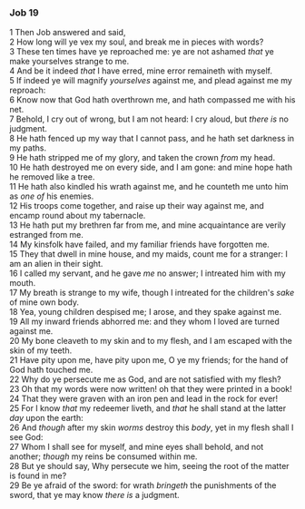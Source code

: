 ### Job 19

1 Then Job answered and said,  
2 How long will ye vex my soul, and break me in pieces with words?  
3 These ten times have ye reproached me: ye are not ashamed *that* ye make yourselves strange to me.  
4 And be it indeed *that* I have erred, mine error remaineth with myself.  
5 If indeed ye will magnify *yourselves* against me, and plead against me my reproach:  
6 Know now that God hath overthrown me, and hath compassed me with his net.  
7 Behold, I cry out of wrong, but I am not heard: I cry aloud, but *there is* no judgment.  
8 He hath fenced up my way that I cannot pass, and he hath set darkness in my paths.  
9 He hath stripped me of my glory, and taken the crown *from* my head.  
10 He hath destroyed me on every side, and I am gone: and mine hope hath he removed like a tree.  
11 He hath also kindled his wrath against me, and he counteth me unto him as *one of* his enemies.  
12 His troops come together, and raise up their way against me, and encamp round about my tabernacle.  
13 He hath put my brethren far from me, and mine acquaintance are verily estranged from me.  
14 My kinsfolk have failed, and my familiar friends have forgotten me.  
15 They that dwell in mine house, and my maids, count me for a stranger: I am an alien in their sight.  
16 I called my servant, and he gave *me* no answer; I intreated him with my mouth.  
17 My breath is strange to my wife, though I intreated for the children's *sake* of mine own body.  
18 Yea, young children despised me; I arose, and they spake against me.  
19 All my inward friends abhorred me: and they whom I loved are turned against me.  
20 My bone cleaveth to my skin and to my flesh, and I am escaped with the skin of my teeth.  
21 Have pity upon me, have pity upon me, O ye my friends; for the hand of God hath touched me.  
22 Why do ye persecute me as God, and are not satisfied with my flesh?  
23 Oh that my words were now written! oh that they were printed in a book!  
24 That they were graven with an iron pen and lead in the rock for ever!  
25 For I know *that* my redeemer liveth, and *that* he shall stand at the latter *day* upon the earth:  
26 And *though* after my skin *worms* destroy this *body*, yet in my flesh shall I see God:  
27 Whom I shall see for myself, and mine eyes shall behold, and not another; *though* my reins be consumed within me.  
28 But ye should say, Why persecute we him, seeing the root of the matter is found in me?  
29 Be ye afraid of the sword: for wrath *bringeth* the punishments of the sword, that ye may know *there is* a judgment.  
